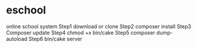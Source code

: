 # eschool
online school system
Step1 download or clone
Step2 composer install
Step3 Composer update
Step4 chmod +x bin/cake
Step5 composer dump-autoload
Step6 bin/cake server
